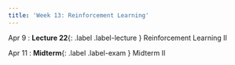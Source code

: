 ```yaml
---
title: 'Week 13: Reinforcement Learning'
---
```


Apr 9
: **Lecture 22**{: .label .label-lecture } Reinforcement Learning II

Apr 11
: **Midterm**{: .label .label-exam } Midterm II


